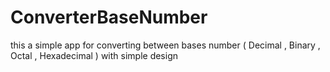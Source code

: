# ConverterBaseNumber
this a simple app for converting between bases number ( Decimal , Binary , Octal , Hexadecimal ) with simple design
